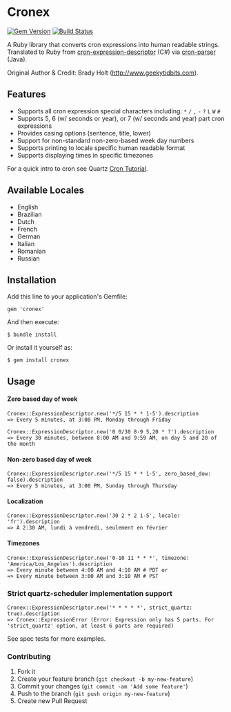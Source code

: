 # Cronex

[![Gem Version](https://badge.fury.io/rb/cronex.svg)](https://badge.fury.io/rb/cronex)
[![Build Status](https://github.com/alpinweis/cronex/actions/workflows/test.yml/badge.svg?branch=master)](https://github.com/alpinweis/cronex/actions/workflows/test.yml?query=branch%3Amaster)

A Ruby library that converts cron expressions into human readable strings.
Translated to Ruby from [cron-expression-descriptor](https://github.com/bradyholt/cron-expression-descriptor) (C#) via
[cron-parser](https://github.com/RedHogs/cron-parser) (Java).

Original Author & Credit: Brady Holt (http://www.geekytidbits.com).

## Features

 * Supports all cron expression special characters including: `*` `/` `,` `-` `?` `L` `W` `#`
 * Supports 5, 6 (w/ seconds or year), or 7 (w/ seconds and year) part cron expressions
 * Provides casing options (sentence, title, lower)
 * Support for non-standard non-zero-based week day numbers
 * Supports printing to locale specific human readable format
 * Supports displaying times in specific timezones

For a quick intro to cron see Quartz [Cron Tutorial](http://www.quartz-scheduler.org/documentation/quartz-2.3.0/tutorials/crontrigger.html).

## Available Locales

* English
* Brazilian
* Dutch
* French
* German
* Italian
* Romanian
* Russian

## Installation

Add this line to your application's Gemfile:

    gem 'cronex'

And then execute:

    $ bundle install

Or install it yourself as:

    $ gem install cronex

## Usage

#### Zero based day of week

    Cronex::ExpressionDescriptor.new('*/5 15 * * 1-5').description
    => Every 5 minutes, at 3:00 PM, Monday through Friday

    Cronex::ExpressionDescriptor.new('0 0/30 8-9 5,20 * ?').description
    => Every 30 minutes, between 8:00 AM and 9:59 AM, on day 5 and 20 of the month

#### Non-zero based day of week

    Cronex::ExpressionDescriptor.new('*/5 15 * * 1-5', zero_based_dow: false).description
    => Every 5 minutes, at 3:00 PM, Sunday through Thursday

#### Localization

    Cronex::ExpressionDescriptor.new('30 2 * 2 1-5', locale: 'fr').description
    => À 2:30 AM, lundi à vendredi, seulement en février

#### Timezones

    Cronex::ExpressionDescriptor.new('0-10 11 * * *', timezone: 'America/Los_Angeles').description
    => Every minute between 4:00 AM and 4:10 AM # PDT or
    => Every minute between 3:00 AM and 3:10 AM # PST

### Strict quartz-scheduler implementation support

    Cronex::ExpressionDescriptor.new('* * * * *', strict_quartz: true).description
    => Cronex::ExpressionError (Error: Expression only has 5 parts. For 'strict_quartz' option, at least 6 parts are required)

See spec tests for more examples.

### Contributing

1. Fork it
2. Create your feature branch (`git checkout -b my-new-feature`)
3. Commit your changes (`git commit -am 'Add some feature'`)
4. Push to the branch (`git push origin my-new-feature`)
5. Create new Pull Request
